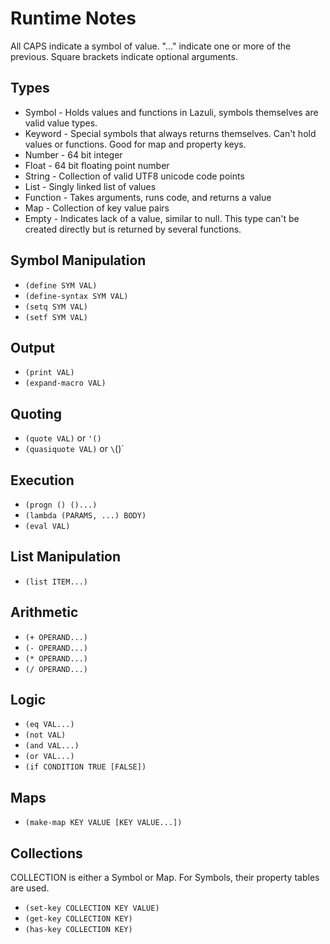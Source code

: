 # Runtime Notes

All CAPS indicate a symbol of value. "..." indicate one or more of the previous.
Square brackets indicate optional arguments.

## Types

- Symbol - Holds values and functions in Lazuli, symbols themselves are valid
  value types.
- Keyword - Special symbols that always returns themselves. Can't hold values or
  functions. Good for map and property keys.
- Number - 64 bit integer
- Float - 64 bit floating point number
- String - Collection of valid UTF8 unicode code points
- List - Singly linked list of values
- Function - Takes arguments, runs code, and returns a value
- Map - Collection of key value pairs
- Empty - Indicates lack of a value, similar to null. This type can't be created
  directly but is returned by several functions.

## Symbol Manipulation

- `(define SYM VAL)`
- `(define-syntax SYM VAL)`
- `(setq SYM VAL)`
- `(setf SYM VAL)`

## Output

- `(print VAL)`
- `(expand-macro VAL)`

## Quoting

- `(quote VAL)` or `'()`
- `(quasiquote VAL)` or `\`()`

## Execution

- `(progn () ()...)`
- `(lambda (PARAMS, ...) BODY)`
- `(eval VAL)`

## List Manipulation

- `(list ITEM...)`

## Arithmetic

- `(+ OPERAND...)`
- `(- OPERAND...)`
- `(* OPERAND...)`
- `(/ OPERAND...)`

## Logic

- `(eq VAL...)`
- `(not VAL)`
- `(and VAL...)`
- `(or VAL...)`
- `(if CONDITION TRUE [FALSE])`

## Maps

- `(make-map KEY VALUE [KEY VALUE...])`

## Collections

COLLECTION is either a Symbol or Map. For Symbols, their property tables are
used.

- `(set-key COLLECTION KEY VALUE)`
- `(get-key COLLECTION KEY)`
- `(has-key COLLECTION KEY)`
